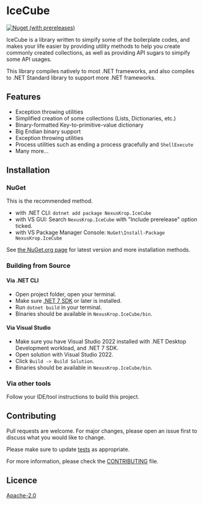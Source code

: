 # IceCube

[![Nuget (with prereleases)](https://img.shields.io/nuget/vpre/NexusKrop.IceCube?style=flat-square&logo=nuget
)](https://www.nuget.org/packages/NexusKrop.IceCube/)

IceCube is a library written to simpify some of the boilerplate
codes, and makes your life easier by providing utility methods to help you
create commonly created collections, as well as providing API sugars to simpify
some API usages.

This library compiles natively to most .NET frameworks, and also compiles to
.NET Standard library to support more .NET frameworks.

## Features

- Exception throwing utilities
- Simplified creation of some collections (Lists, Dictionaries, etc.)
- Binary-formatted Key-to-primitive-value dictionary
- Big Endian binary support
- Exception throwing utilities
- Process utilities such as ending a process gracefully and `ShellExecute`
- Many more...

## Installation

### NuGet

This is the recommended method.

- with .NET CLI: `dotnet add package NexusKrop.IceCube`
- with VS GUI: Search `NexusKrop.IceCube` with "Include prerelease" option ticked.
- with VS Package Manager Console: `NuGet\Install-Package NexusKrop.IceCube`

See [the NuGet.org page](https://www.nuget.org/packages/NexusKrop.IceCube) for latest version and more installation methods.

### Building from Source

#### Via .NET CLI

- Open project folder, open your terminal.
- Make sure [.NET 7 SDK](https://dotnet.microsoft.com) or later is installed.
- Run `dotnet build` in your terminal.
- Binaries should be available in `NexusKrop.IceCube/bin`.

#### Via Visual Studio

- Make sure you have Visual Studio 2022 installed with .NET Desktop Development workload, and .NET 7 SDK.
- Open solution with Visual Studio 2022.
- Click `Build -> Build Solution`.
- Binaries should be available in `NexusKrop.IceCube/bin`.

### Via other tools

Follow your IDE/tool instructions to build this project.

## Contributing

Pull requests are welcome. For major changes, please open an issue first to discuss what you would like to change.

Please make sure to update [tests](NexusKrop.IceCube.Tests) as appropriate.

For more information, please check the [CONTRIBUTING](CONTRIBUTING.md) file.

## Licence

[Apache-2.0](LICENSE.txt)